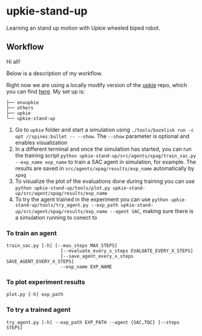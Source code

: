 # upkie-stand-up
Learning an stand up motion with Upkie wheeled biped robot.

## Workflow

Hi all!

Below is a description of my workflow.

Right now we are using a locally modify version of the [upkie](https://github.com/tasts-robots/upkie) repo, which you can find [here](https://github.com/mariogpascual). My set up is:
```
├── envupkie
├── others
├── upkie
└── upkie-stand-up
```
1. Go to `upkie` folder and start a simulation using `./tools/bazelisk run -c opt //spines:bullet -- --show`. The `--show` parameter is optional and enables visualization
2. In a different terminal and once the simulation has started, you can run the training script `python upkie-stand-up/src/agents/xpag/train_sac.py --exp_name exp_name` to train a SAC agent in simulation, for example. The results are saved in `src/agents/xpag/results/exp_name` automatically by `xpag`
3. To visualize the plot of the evaluations done during training you can use `python upkie-stand-up/tools/plot.py upkie-stand-up/src/agent/xpag/results/exp_name`
4. To try the agent trained in the experiment you can use `python upkie-stand-up/tools/try_agent.py --exp_path upkie-stand-up/src/agent/xpag/results/exp_name --agent SAC`, making sure there is a simulation running to conect to

### To train an agent

```
train_sac.py [-h] [--max_steps MAX_STEPS]
                    [--evaluate_every_x_steps EVALUATE_EVERY_X_STEPS]
                    [--save_agent_every_x_steps SAVE_AGENT_EVERY_X_STEPS]
                    --exp_name EXP_NAME
```

### To plot experiment results

```
plot.py [-h] exp_path
```

### To try a trained agent

```
try_agent.py [-h] --exp_path EXP_PATH --agent {SAC,TQC} [--steps STEPS]
```
